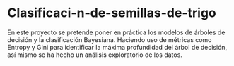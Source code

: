# Clasificaci-n-de-semillas-de-trigo
En este proyecto se pretende poner en práctica los modelos de árboles de decisión y la clasificación Bayesiana. Haciendo uso de métricas como Entropy y Gini para identificar la máxima profundidad del árbol de decisión, así mismo se ha hecho un análisis exploratorio de los datos.
